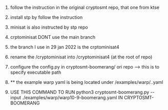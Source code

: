 1. follow the instruction in the original cryptosmt repo, that one from ktse
2. install stp by follow the instruction
3. minisat is also instructed by stp repo
4. crptominisat DONT use the main branch
5. the branch I use in 29 jan 2022 is the crptominisat4
6. rename the /cryptominisat into /cryptominisat4 (at the root of repo)
7. configure the config.py in cryptosmt-boomerang/ ori repo --> this is to specify executable path
8. ** the example warp yaml is being located under /examples/warp/..yaml

9. USE THIS COMMAND TO RUN 
python3 cryptosmt-boomerang.py --input ./examples/warp/warp10-9-boomerang.yaml
IN CRYPTOSMT-BOOMERANG
